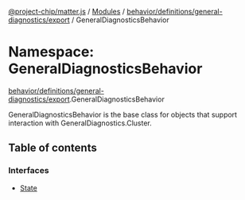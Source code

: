 [@project-chip/matter.js](../README.md) / [Modules](../modules.md) / [behavior/definitions/general-diagnostics/export](behavior_definitions_general_diagnostics_export.md) / GeneralDiagnosticsBehavior

# Namespace: GeneralDiagnosticsBehavior

[behavior/definitions/general-diagnostics/export](behavior_definitions_general_diagnostics_export.md).GeneralDiagnosticsBehavior

GeneralDiagnosticsBehavior is the base class for objects that support interaction with GeneralDiagnostics.Cluster.

## Table of contents

### Interfaces

- [State](../interfaces/behavior_definitions_general_diagnostics_export.GeneralDiagnosticsBehavior.State.md)
